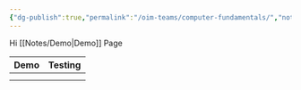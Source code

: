 ```yaml
---
{"dg-publish":true,"permalink":"/oim-teams/computer-fundamentals/","noteIcon":""}
---
```


Hi [[Notes/Demo\|Demo]] Page


| Demo | Testing |
| ---- | ------- |
|      |         |
|      |         |
